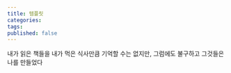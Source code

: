 ```yaml
---
title: 템플릿
categories: 
tags: 
published: false
---
```

내가 읽은 책들을 내가 먹은 식사만큼 기억할 수는 없지만, 그럼에도 불구하고 그것들은 나를 만들었다